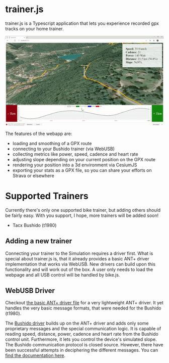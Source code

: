 # trainer.js

trainer.js is a Typescript application that lets you experience recorded gpx tracks on your home trainer.

![](demo.gif)

The features of the webapp are:
- loading and smoothing of a GPX route
- connecting to your Bushido trainer (via WebUSB)
- collecting metrics like power, speed, cadence and heart rate
- adjusting slope depending on your current position on the GPX route
- rendering your position into a 3d environment via CesiumJS
- exporting your stats as a GPX file, so you can share your efforts on Strava or elsewhere

# Supported Trainers

Currently there's only one supported bike trainer, but adding others should be fairly easy.
With you support, I hope, more trainers will be added soon!

- Tacx Bushido (t1980)

## Adding a new trainer

Connecting your trainer to the Simulation requires a driver first. What is special about trainer.js is, that it already provides a basic ANT+ driver implementation that works via WebUSB. New drivers can build upon this functionality and will work out of the box. A user only needs to load the webpage and all USB control will be handled by bike.js.

## WebUSB Driver

Checkout [the basic ANT+ driver file](./src/AntDriver.ts) for a very lightweight ANT+ driver. It yet handles the very basic message formats, that were needed for the Bushido (t1980).

The [Bushido driver](./src/trainers/BushidoTrainer.ts) builds up on the ANT+ driver and adds only some proprietary messages and the special communication logic. It is capable of reading speed, distance, power, cadence and heart rate from the Bushido control unit. Furthermore, it lets you control the device's simulated slope. The Bushido communication protocol is closed source. However, there have been successful attempts in deciphering the different messages. You can [find the documentation here](https://github.com/fluxoid-org/CyclismoProject/wiki/Tacx-Bushido-Headunit-protocol).
